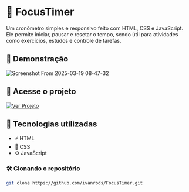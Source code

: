 # 🚀 FocusTimer

Um cronômetro simples e responsivo feito com HTML, CSS e JavaScript. Ele permite iniciar, pausar e resetar o tempo, sendo útil para atividades como exercícios, estudos e controle de tarefas.  

## 🎨 Demonstração

![Screenshot From 2025-03-19 08-47-32](https://github.com/user-attachments/assets/0e0fa1af-5c5c-4650-accf-cba122c224cc)


## 🔗 Acesse o projeto

[![Ver Projeto](https://img.shields.io/badge/Demo-Ao%20vivo-blue?style=for-the-badge&logo=vercel)](https://ivanrods.github.io/focus-timer/)

## 📌 Tecnologias utilizadas

- ⚡ HTML
- 🎨 CSS
- ⚙️ JavaScript

### 🛠️ Clonando o repositório

```bash
git clone https://github.com/ivanrods/FocusTimer.git

